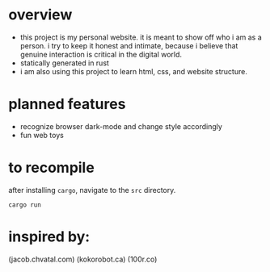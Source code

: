 # overview
- this project is my personal website. it is meant to show off who i am as a
  person. i try to keep it honest and intimate, because i believe that genuine
  interaction is critical in the digital world.
- statically generated in rust
- i am also using this project to learn html, css, and website structure.

# planned features
- recognize browser dark-mode and change style accordingly
- fun web toys

# to recompile
after installing `cargo`, navigate to the `src` directory.
```
cargo run
```

# inspired by:
(jacob.chvatal.com)
(kokorobot.ca)
(100r.co)
